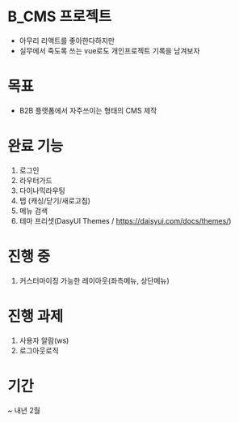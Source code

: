# B_CMS 프로젝트
- 아무리 리액트를 좋아한다하지만 
- 실무에서 죽도록 쓰는 vue로도 개인프로젝트 기록을 남겨보자

# 목표
- B2B 플랫폼에서 자주쓰이는 형태의 CMS 제작

# 완료 기능
1. 로그인
2. 라우터가드
3. 다이나믹라우팅
4. 탭 (캐싱/닫기/새로고침)
5. 메뉴 검색
6. 테마 프리셋(DasyUI Themes / https://daisyui.com/docs/themes/)

# 진행 중
1. 커스터마이징 가능한 레이아웃(좌측메뉴, 상단메뉴)


# 진행 과제
1. 사용자 알람(ws)
2. 로그아웃로직


# 기간
~ 내년 2월
